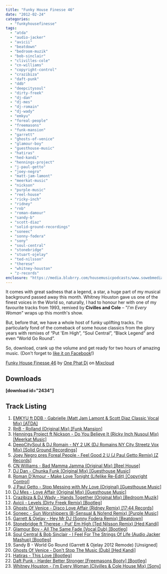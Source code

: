 ```yaml
---
title: "Funky House Finesse 46"
date: "2012-02-24"
categories: 
  - "funkyhousefinesse"
tags: 
  - "atda"
  - "audio-jacker"
  - "avicii"
  - "beatdown"
  - "bedroom-muzik"
  - "bob-sinclair"
  - "clivilles-cole"
  - "cn-williams"
  - "copyright-control"
  - "crazibiza"
  - "daft-punk"
  - "ddb"
  - "deepcitysoul"
  - "dirty-freek"
  - "dj-dan"
  - "dj-mes"
  - "dj-romain"
  - "dj-wady"
  - "emkyu"
  - "foreal-people"
  - "freemasons"
  - "funk-mansion"
  - "garrett"
  - "ghosts-of-venice"
  - "glamour-boy"
  - "guesthouse-music"
  - "hatiras"
  - "hed-kandi"
  - "hennings-project"
  - "j-paul-getto"
  - "joey-negro"
  - "matt-jam-lamont"
  - "meerkat-music"
  - "nickson"
  - "purple-music"
  - "reel-house"
  - "ricky-inch"
  - "ridney"
  - "rnb"
  - "roman-damour"
  - "sandy-b"
  - "scott-diaz"
  - "solid-ground-recordings"
  - "soneec"
  - "sonny-fodera"
  - "sony"
  - "soul-central"
  - "stonebridge"
  - "stuart-ojelay"
  - "ted-nilsson"
  - "therese"
  - "whitney-houston"
  - "z-records"
enclosure: "https://media.blubrry.com/housemusicpodcasts/www.sowebmediauk.co.uk/dj-shows/OnePhatDj2/Funky_House_Finesse_46_February_2012_128.mp3 audio/mpeg "
---
```


It comes with great sadness that a legend, a star, a huge part of my musical background passed away this month. Whitney Houston gave us one of the finest voices in the World so, naturally, I had to honour her with one of my favourite tracks from 1993, remixed by **Civilles and Cole** – "_I'm Every Woman_" wraps up this month's show.

But, before that, we have a whole host of funky uplifting tracks. I'm particularly fond of the comeback of some house classics from the glory years with remixes of “Put 'Em High”, “Soul Central”, “Black Legend” and even “World Go Round”.

So, download, crank up the volume and get ready for two hours of amazing music. (Don't forget to [like it on Facebook](https://www.facebook.com/onephatdj)!)

[Funky House Finesse 46](https://www.mixcloud.com/onephatdj/funky-house-finesse-46/?utm_source=widget&utm_medium=web&utm_campaign=base_links&utm_term=resource_link) by [One Phat Dj](https://www.mixcloud.com/onephatdj/?utm_source=widget&utm_medium=web&utm_campaign=base_links&utm_term=profile_link) on [Mixcloud](https://www.mixcloud.com/?utm_source=widget&utm_medium=web&utm_campaign=base_links&utm_term=homepage_link)

## Downloads

**\[download id="2434"\]**

## Track Listing

1. [EMKYU ft DDB - Gabrielle (Matt Jam Lamont & Scott Diaz Classic Vocal Mix) \[ATDA\]](https://clk.tradedoubler.com/click?p=23708&a=1254950&url=http%3A%2F%2Fitunes.apple.com%2Fgb%2Falbum%2Fgabrielle-revisited-feat.%2Fid497613141%3Fi%3D497613144%26uo%3D4%26partnerId%3D2003)
2. [RnB - Rolland (Original Mix) \[Funk Mansion\]](https://www.traxsource.com/index.php?act=show&fc=tpage&cr=titles&cv=135342&utm_source=onephatdj)
3. [Hennings Project ft Nickson - Do You Believe It (Ricky Inch Nusoul Mix) \[Meerkat Music\]](https://clk.tradedoubler.com/click?p=23708&a=1254950&url=http%3A%2F%2Fitunes.apple.com%2Fgb%2Falbum%2Fdo-you-believe-it-ricky-inch%2Fid494628414%3Fi%3D494628727%26uo%3D4%26partnerId%3D2003)
4. [DeepCitySoul & DJ Romain - NY 2 UK (DJ Romains NY City Streetz Vox Mix) \[Solid Ground Recordings\]](https://www.traxsource.com/index.php?act=show&fc=tpage&cr=titles&cv=135995&alias=upfront)
5. [Joey Negro pres Foreal People - Feel Good 2 U (J Paul Getto Remix) \[Z Records\]](https://www.beatport.com/release/feel-good-2-u-j-paul-getto-remixes/860223)
6. [CN Williams - Bad Mamma Jamma (Original Mix) \[Reel House\]](https://www.beatport.com/track/bad-mamma-jamma-original-mix/3138992)
7. [DJ Dan - Chunka Funk (Original Mix) \[Guesthouse Music\]](https://www.beatport.com/track/chunka-funk-original-mix/3250846)
8. [Roman D'Amour - Make Love Tonight (Lifelike Re-Edit) \[Copyright Control\]](https://clk.tradedoubler.com/click?p=23708&a=1254950&url=http%3A%2F%2Fitunes.apple.com%2Fgb%2Falbum%2Fmake-love-tonight-lifelike%2Fid479834124%3Fi%3D479834429%26uo%3D4%26partnerId%3D2003)
9. [J Paul Getto - Stop Messing with My Love (Original) \[Guesthouse Music\]](https://www.beatport.com/track/stop-messing-with-my-love-original-mix/3234483)
10. [DJ Mes - Love Affair (Original Mix) \[Guesthouse Music\]](https://www.beatport.com/track/love-affair-original-mix/3205175)
11. [Crazibiza & DJ Wady - Hands Together (Original Mix) \[Bedroom Muzik\]](https://www.beatport.com/track/hands-together-original-mix/3234382)
12. [Avicii - Levels (Dirty Freek Remix) \[Bootleg\]](https://soundcloud.com/dirtyfreek/avicii-levels-dirty-freek-remix-free-download)
13. [Ghosts Of Venice - Disco Love Affair (Ridney Remix) \[17:44 Records\]](https://clk.tradedoubler.com/click?p=23708&a=1254950&url=http%3A%2F%2Fitunes.apple.com%2Fgb%2Falbum%2Fdisco-love-affair-ridney-remix%2Fid487289743%3Fi%3D487289791%26uo%3D4%26partnerId%3D2003)
14. [Soneec - Sun Worshippers (B-Sensual & No!end Remix) \[Purple Music\]](https://clk.tradedoubler.com/click?p=23708&a=1254950&url=http%3A%2F%2Fitunes.apple.com%2Fgb%2Falbum%2Fsun-worshippers-b-sensual%2Fid498242311%3Fi%3D498242314%26uo%3D4%26partnerId%3D2003)
15. [Garrett & Ojelay - Hey Mr DJ (Sonny Fodera Remix) \[Beatdown\]](https://www.beatport.com/release/hey-mr-dj-with-sonny-fodera-remix/862719)
16. [Stonebridge ft Therese - Put' Em High (Ted Nilsson Remix) \[Hed Kandi\]](https://clk.tradedoubler.com/click?p=23708&a=1254950&url=http%3A%2F%2Fitunes.apple.com%2Fgb%2Falbum%2Fput-em-high-ted-nilsson-remix%2Fid485210733%3Fi%3D485210736%26uo%3D4%26partnerId%3D2003)
17. [Glamour Boy - All The Same Fade (Vocal Dub) \[Bootleg\]](https://soundcloud.com/glamourboyni/glamour-boy-all-the-same-fade)
18. [Soul Central & Bob Sinclair - I Feel For The Strings Of Life (Audio Jacker Mashup) \[Bootleg\]](https://soundcloud.com/audiojacker/soul-central-vs-bob-sinclar-i)
19. Sandy B - World Go Round (Garrett & Ojelay 2012 Remode) \[Unsigned\]
20. [Ghosts Of Venice - Don't Stop The Music (Dub) \[Hed Kandi\]](https://clk.tradedoubler.com/click?p=23708&a=1254950&url=http%3A%2F%2Fitunes.apple.com%2Fgb%2Falbum%2Fdont-stop-the-music-dub%2Fid478417911%3Fi%3D478418717%26uo%3D4%26partnerId%3D2003)
21. [Hatiras - This Love \[Bootleg\]](https://soundcloud.com/hatiras/this-love-hatiras)
22. [Daft Punk - Harder Better Stronger \[Freemasons Booty\] \[Bootleg\]](https://www.facebook.com/freemasons?sk=app_178091127385)
23. [Whitney Houston - I'm Every Woman (Clivilles & Cole House Mix) \[Sony\]](https://clk.tradedoubler.com/click?p=23708&a=1254950&url=http%3A%2F%2Fitunes.apple.com%2Fgb%2Falbum%2Fim-every-woman-clivilles-cole%2Fid264388703%3Fi%3D264389464%26uo%3D4%26partnerId%3D2003)
